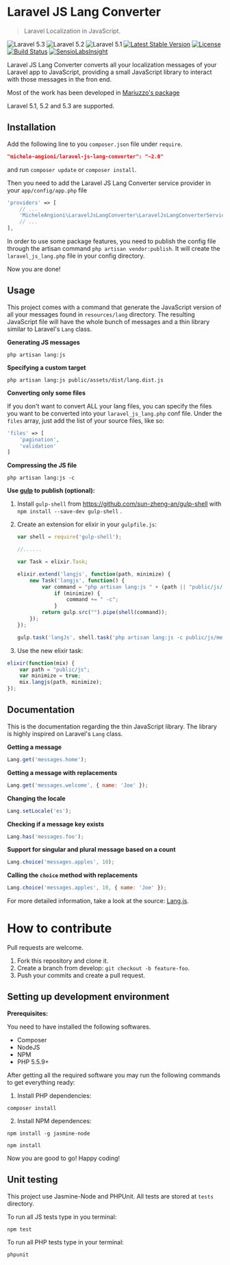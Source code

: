 Laravel JS Lang Converter
=======================

> Laravel Localization in JavaScript.

![Laravel 5.3](https://img.shields.io/badge/Laravel-5.3-f4645f.svg)
![Laravel 5.2](https://img.shields.io/badge/Laravel-5.2-f4645f.svg)
![Laravel 5.1](https://img.shields.io/badge/Laravel-5.1-f4645f.svg)
[![Latest Stable Version](https://poser.pugx.org/michele-angioni/laravel-js-lang-converter/v/stable.svg)](https://packagist.org/packages/michele-angioni/laravel-js-lang-converter)
[![License](https://poser.pugx.org/michele-angioni/laravel-js-lang-converter/license.svg)](https://packagist.org/packages/michele-angioni/laravel-js-lang-converter)
[![Build Status](https://travis-ci.org/micheleangioni/laravel-js-lang-converter.svg?branch=master)](https://travis-ci.org/micheleangioni/laravel-js-lang-converter)
[![SensioLabsInsight](https://insight.sensiolabs.com/projects/b9c37a8d-26aa-458b-8e7e-7ccac6d1e021/small.png)](https://insight.sensiolabs.com/projects/b9c37a8d-26aa-458b-8e7e-7ccac6d1e021)

Laravel JS Lang Converter converts all your localization messages of your Laravel app to JavaScript, providing a small JavaScript library to interact with those messages in the fron end.

Most of the work has been developed in [Mariuzzo's package ](https://github.com/rmariuzzo/laravel-js-localization)

Laravel 5.1, 5.2 and 5.3 are supported.

Installation
------------

Add the following line to you `composer.json` file under `require`.

```json
"michele-angioni/laravel-js-lang-converter": "~2.0"
```

and run `composer update` or `composer install`.

Then you need to add the Laravel JS Lang Converter service provider in your `app/config/app.php` file 

```php
'providers' => [
    // ...
    'MicheleAngioni\LaravelJsLangConverter\LaravelJsLangConverterServiceProvider',
    // ...
],
```

In order to use some package features, you need to publish the config file through the artisan command `php artisan vendor:publish`. It will create the `laravel_js_lang.php` file in your config directory.

Now you are done!

Usage
-----

This project comes with a command that generate the JavaScript version of all your messages found in `resources/lang` directory. The resulting JavaScript file will have the whole bunch of messages and a thin library similar to Laravel's `Lang` class.

**Generating JS messages**

```shell
php artisan lang:js
```

**Specifying a custom target**

```shell
php artisan lang:js public/assets/dist/lang.dist.js
```

**Converting only some files**

If you don't want to convert ALL your lang files, you can specify the files you want to be converted into your `laravel_js_lang.php` conf file. Under the `files` array, just add the list of your source files, like so:

```php
'files' => [
    'pagination',
    'validation'
]
```

**Compressing the JS file**

```shell
php artisan lang:js -c
```

**Use [gulp](http://gulpjs.com/) to publish (optional):**

1. Install `gulp-shell` from https://github.com/sun-zheng-an/gulp-shell with `npm install --save-dev gulp-shell` .

2. Create an extension for elixir in your `gulpfile.js`:

    ```js
    var shell = require('gulp-shell');
    
    //......
    
    var Task = elixir.Task;
    
    elixir.extend('langjs', function(path, minimize) {
        new Task('langjs', function() {
            var command = "php artisan lang:js " + (path || "public/js/messages.js");
                if (minimize) {
                    command += " -c";
                }
            return gulp.src("").pipe(shell(command));
        });
    });
    
    gulp.task('langJs', shell.task('php artisan lang:js -c public/js/messages.js'));
    ```

3.  Use the new elixir task:

```js
elixir(function(mix) {
    var path = "public/js";
    var minimize = true;
    mix.langjs(path, minimize);
});
```

Documentation
-------------

This is the documentation regarding the thin JavaScript library. The library is highly inspired on Laravel's `Lang` class.

**Getting a message**

```js
Lang.get('messages.home');
```

**Getting a message with replacements**

```js
Lang.get('messages.welcome', { name: 'Joe' });
```

**Changing the locale**

```js
Lang.setLocale('es');
```

**Checking if a message key exists**

```js
Lang.has('messages.foo');
```

**Support for singular and plural message based on a count**

```js
Lang.choice('messages.apples', 10);
```

**Calling the `choice` method with replacements**

```js
Lang.choice('messages.apples', 10, { name: 'Joe' });
```

For more detailed information, take a look at the source: [Lang.js](https://github.com/michele-angioni/laravel-js-lang-converter/blob/master/js/lang.js).

How to contribute
===================

Pull requests are welcome. 

 1. Fork this repository and clone it.
 2. Create a branch from develop: `git checkout -b feature-foo`.
 3. Push your commits and create a pull request.

Setting up development environment
----------------------------------

**Prerequisites:**

You need to have installed the following softwares.

 - Composer
 - NodeJS
 - NPM
 - PHP 5.5.9+

After getting all the required software you may run the following commands to get everything ready:

1. Install PHP dependencies:

```shell
composer install
```

2. Install NPM dependences:

```shell
npm install -g jasmine-node

npm install
```

Now you are good to go! Happy coding!

Unit testing
------------

This project use Jasmine-Node and PHPUnit. All tests are stored at `tests` directory.

To run all JS tests type in you terminal:

```shell
npm test
```

To run all PHP tests type in your terminal:

```shell
phpunit
```
